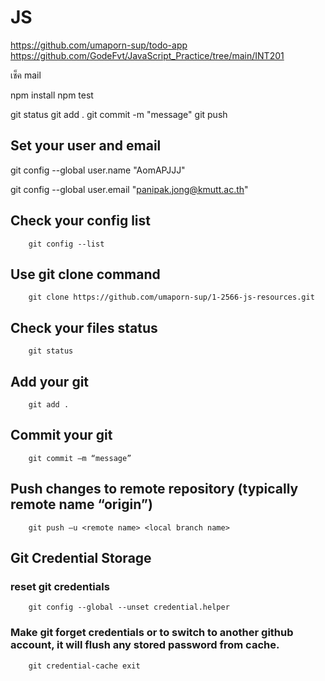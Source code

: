 # JS
https://github.com/umaporn-sup/todo-app
https://github.com/GodeFvt/JavaScript_Practice/tree/main/INT201

เช็ค mail


npm install
npm test

git status
git add .
git commit -m "message"
git push



## Set your user and email

git config --global user.name "AomAPJJJ"

git config --global user.email "panipak.jong@kmutt.ac.th"

## Check your config list
        git config --list
## Use git clone command
        git clone https://github.com/umaporn-sup/1-2566-js-resources.git
## Check your files status 
        git status
## Add your git
        git add .
## Commit your git
        git commit –m “message”
## Push changes to remote repository (typically remote name “origin”) 
        git push –u <remote name> <local branch name>
## Git Credential Storage
### reset git credentials
        git config --global --unset credential.helper
### Make git forget credentials or to switch to another github account, it will flush any stored password from cache.
        git credential-cache exit
